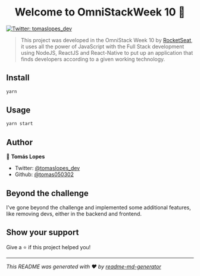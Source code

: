 <h1 align="center">Welcome to OmniStackWeek 10 👋</h1>
<p>
  <a href="https://twitter.com/tomaslopes_dev" target="_blank">
    <img alt="Twitter: tomaslopes_dev" src="https://img.shields.io/twitter/follow/tomaslopes_dev.svg?style=social" />
  </a>
</p>

> This project was developed in the OmniStack Week 10 by [RocketSeat](https://rocketseat.com.br/), it uses all the power of JavaScript with the Full Stack development using NodeJS, ReactJS and React-Native to put up an application that finds developers according to a given working technology.

## Install

```sh
yarn
```

## Usage

```sh
yarn start
```

## Author

👤 **Tomás Lopes**

* Twitter: [@tomaslopes_dev](https://twitter.com/tomaslopes_dev)
* Github: [@tomas050302](https://github.com/tomas050302)

## Beyond the challenge

I've gone beyond the challenge and implemented some additional features, like removing devs, either in the backend and frontend.

## Show your support

Give a ⭐️ if this project helped you!

***
_This README was generated with ❤️ by [readme-md-generator](https://github.com/kefranabg/readme-md-generator)_
